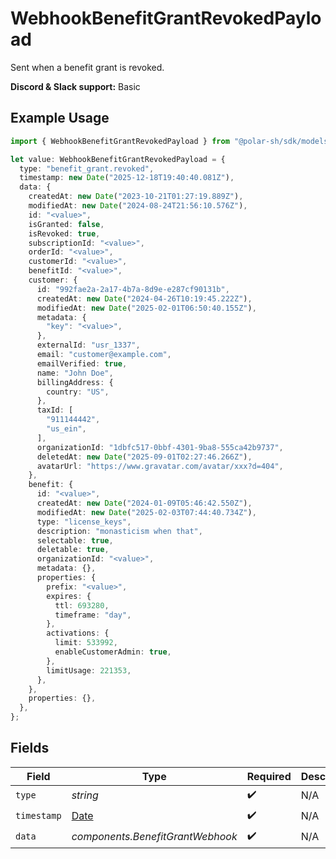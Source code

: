 # WebhookBenefitGrantRevokedPayload

Sent when a benefit grant is revoked.

**Discord & Slack support:** Basic

## Example Usage

```typescript
import { WebhookBenefitGrantRevokedPayload } from "@polar-sh/sdk/models/components/webhookbenefitgrantrevokedpayload.js";

let value: WebhookBenefitGrantRevokedPayload = {
  type: "benefit_grant.revoked",
  timestamp: new Date("2025-12-18T19:40:40.081Z"),
  data: {
    createdAt: new Date("2023-10-21T01:27:19.889Z"),
    modifiedAt: new Date("2024-08-24T21:56:10.576Z"),
    id: "<value>",
    isGranted: false,
    isRevoked: true,
    subscriptionId: "<value>",
    orderId: "<value>",
    customerId: "<value>",
    benefitId: "<value>",
    customer: {
      id: "992fae2a-2a17-4b7a-8d9e-e287cf90131b",
      createdAt: new Date("2024-04-26T10:19:45.222Z"),
      modifiedAt: new Date("2025-02-01T06:50:40.155Z"),
      metadata: {
        "key": "<value>",
      },
      externalId: "usr_1337",
      email: "customer@example.com",
      emailVerified: true,
      name: "John Doe",
      billingAddress: {
        country: "US",
      },
      taxId: [
        "911144442",
        "us_ein",
      ],
      organizationId: "1dbfc517-0bbf-4301-9ba8-555ca42b9737",
      deletedAt: new Date("2025-09-01T02:27:46.266Z"),
      avatarUrl: "https://www.gravatar.com/avatar/xxx?d=404",
    },
    benefit: {
      id: "<value>",
      createdAt: new Date("2024-01-09T05:46:42.550Z"),
      modifiedAt: new Date("2025-02-03T07:44:40.734Z"),
      type: "license_keys",
      description: "monasticism when that",
      selectable: true,
      deletable: true,
      organizationId: "<value>",
      metadata: {},
      properties: {
        prefix: "<value>",
        expires: {
          ttl: 693280,
          timeframe: "day",
        },
        activations: {
          limit: 533992,
          enableCustomerAdmin: true,
        },
        limitUsage: 221353,
      },
    },
    properties: {},
  },
};
```

## Fields

| Field                                                                                         | Type                                                                                          | Required                                                                                      | Description                                                                                   | Example                                                                                       |
| --------------------------------------------------------------------------------------------- | --------------------------------------------------------------------------------------------- | --------------------------------------------------------------------------------------------- | --------------------------------------------------------------------------------------------- | --------------------------------------------------------------------------------------------- |
| `type`                                                                                        | *string*                                                                                      | :heavy_check_mark:                                                                            | N/A                                                                                           | benefit_grant.revoked                                                                         |
| `timestamp`                                                                                   | [Date](https://developer.mozilla.org/en-US/docs/Web/JavaScript/Reference/Global_Objects/Date) | :heavy_check_mark:                                                                            | N/A                                                                                           |                                                                                               |
| `data`                                                                                        | *components.BenefitGrantWebhook*                                                              | :heavy_check_mark:                                                                            | N/A                                                                                           |                                                                                               |